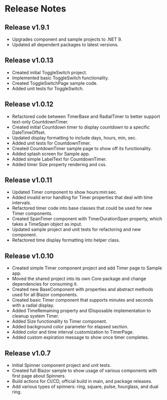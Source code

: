 # Release Notes

## Release v1.9.1
* Upgrades component and sample projects to .NET 9.
* Updated all dependent packages to latest versions.

## Release v1.0.13
* Created initial ToggleSwitch project.
* Implemented basic ToggleSwitch functionality.
* Created ToggleSwitchPage sample code.
* Added unit tests for ToggleSwitch.

## Release v1.0.12
* Refactored code between TimerBase and RadialTimer to better support text-only CountdownTimer.
* Created initial Countdown timer to display countdown to a specific DateTimeOffset.
* Updated display formatting to include days, hours, min, sec.
* Added unit tests for CountdownTimer.
* Created CountdownTimer sample page to show off its functionality.
* Added splash screen for Sample app.
* Added simple LabelText for CountdownTimer.
* Added timer Size property rendering and css.

## Release v1.0.11
* Updated Timer component to show hours:min:sec.
* Added invalid error handling for Timer properties that deal with time intervals.
* Refactored timer code into base classes that could be used for new Timer components.
* Created SpanTimer component with TimerDurationSpan property, which takes a TimeSpan object as input.
* Updated sample project and unit tests for refactoring and new component.
* Refactored time display formatting into helper class.

## Release v1.0.10
* Created simple Timer component project and add Timer page to Sample app.
* Moved the shared project into its own Core package and change dependencies for consuming it.
* Created new BaseComponent with properties and abstract methods used for all Blazor components.
* Created basic Timer component that supports minutes and seconds with a radial display.
* Added TimeRemaining property and IDisposable implementation to cleanup system Timer.
* Added Size functionality to Timer component.
* Added background color parameter for elapsed section.
* Added color and time interval customization to TimerPage.
* Added custom expiration message to show once timer completes.

## Release v1.0.7
* Initial Spinner component project and unit tests.
* Created full Blazor sample to show usage of various components with first page about Spinners.
* Build actions for CI/CD, official build in main, and package releases.
* Add various types of spinners: ring, square, pulse, hourglass, and dual ring.
